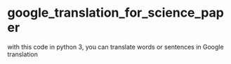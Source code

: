 # google_translation_for_science_paper
with this code in python 3, you can translate words or sentences in Google translation
